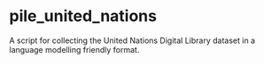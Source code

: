 # pile_united_nations
A script for collecting the United Nations Digital Library dataset in a language modelling friendly format. 
